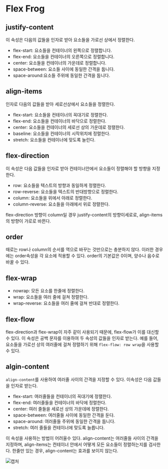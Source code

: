 # Flex Frog

## justify-content

이 속성은 다음의 값들을 인자로 받아 요소들을 가로선 상에서 정렬한다.

- flex-start: 요소들을 컨테이너의 왼쪽으로 정렬합니다.
- flex-end: 요소들을 컨테이너의 오른쪽으로 정렬합니다.
- center: 요소들을 컨테이너의 가운데로 정렬합니다.
- space-between: 요소들 사이에 동일한 간격을 둡니다.
- space-around:요소들 주위에 동일한 간격을 둡니다.

## align-items

인자로 다음의 값들을 받아 세로선상에서 요소들을 정렬한다.

- flex-start: 요소들을 컨테이너의 꼭대기로 정렬한다.
- flex-end: 요소들을 컨테이너의 바닥으로 정렬한다.
- center: 요소들을 컨테이너의 세로선 상의 가운데로 정렬한다.
- baseline: 요소들을 컨테이너의 시작위치에 정렬한다.
- stretch: 요소들을 컨테이너에 맞도록 늘린다.

## flex-direction

이 속성은 다음 값들을 인자로 받아 컨테이너안에서 요소들이 정렬해야 할 방향을 지정한다.

- row: 요소들을 텍스트의 방향과 동일하게 정렬한다.
- row-reverse: 요소들을 텍스트의 반대방향으로 정렬한다.
- column: 요소들을 위에서 아래로 정렬한다.
- column-reverse: 요소들을 아래에서 위로 정렬한다.

flex-direction 방향이 column일 경우 justify-content의 방향이세로로, align-items의 방향이 가로로 바뀐다.

## order

때로는 row나 column의 순서를 역으로 바꾸는 것만으로는 충분하지 않다. 이러한 경우에는 order속성을 각 요소에 적용할 수 있다. order의 기본값은 0이며, 양수나 음수로 바꿀 수 있다.

## flex-wrap

- nowrap: 모든 요소를 한줄에 정렬한다.
- wrap: 요소들을 여러 줄에 걸쳐 정렬한다.
- wrap-reverse: 요소들을 여러 줄에 걸쳐 반대로 정렬한다.

## flex-flow

flex-direction과 flex-wrap이 자주 같이 사용되기 때문에, flex-flow가 이를 대신할 수 있다. 이 속성은 공백 문자를 이용하여 두 속성의 값들을 인자로 받는다.
예를 들어, 요소들을 가로선 상의 여러줄에 걸쳐 정렬하기 위해 `flex-flow: row wrap`을 사용할 수 있다.

## algin-content

`align-content`를 사용하여 여러줄 사이의 간격을 지정할 수 있다. 이속성은 다음 값들을 인자로 받는다.

- flex-start: 여러줄들을 컨테이너의 꼭대기에 정렬한다.
- flex-end: 여러줄들을 컨테이너의 바닥에 정렬한다.
- center: 여러 줄들을 세로선 상의 가운데에 정렬한다.
- space-between: 여러줄들 사이에 동일한 간격을 둔다.
- space-around: 여러줄들 주위에 동일한 간격을 둡니다.
- stretch: 여러 줄들을 컨테이너에 맞도록 늘릅니다.

이 속성을 사용하는 방법이 어려울수 있다. align-content는 여러줄들 사이의 간격을 지정하며, align-items는 컨테이너 안에서 어떻게 모든 요소들이 정렬하는지를 검사한다. 한줄만 있는 경우, align-content는 효과를 보이지 않는다.

![캡처](https://user-images.githubusercontent.com/63354527/114256077-9ff98f80-99f2-11eb-8258-e957d5eea5cd.PNG)
